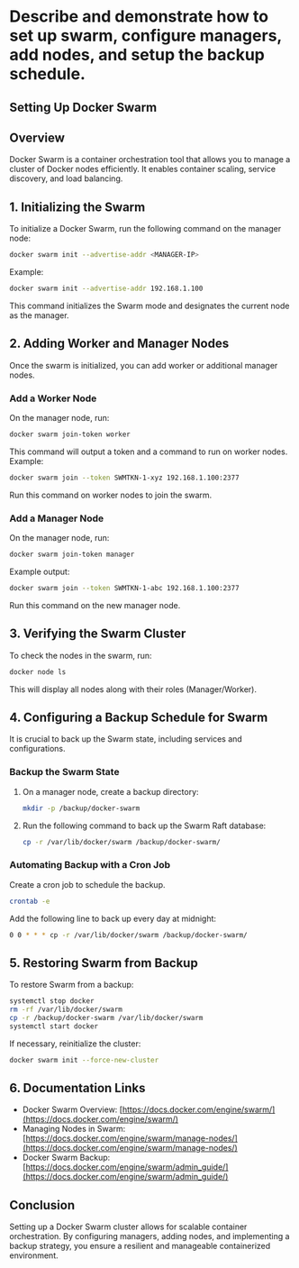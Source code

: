 # Describe and demonstrate how to set up swarm, configure managers, add nodes, and setup the backup schedule.

## Setting Up Docker Swarm

## Overview
Docker Swarm is a container orchestration tool that allows you to manage a cluster of Docker nodes efficiently. It enables container scaling, service discovery, and load balancing.

## 1. Initializing the Swarm
To initialize a Docker Swarm, run the following command on the manager node:

```sh
docker swarm init --advertise-addr <MANAGER-IP>
```

Example:
```sh
docker swarm init --advertise-addr 192.168.1.100
```
This command initializes the Swarm mode and designates the current node as the manager.

## 2. Adding Worker and Manager Nodes
Once the swarm is initialized, you can add worker or additional manager nodes.

### Add a Worker Node
On the manager node, run:
```sh
docker swarm join-token worker
```
This command will output a token and a command to run on worker nodes. Example:
```sh
docker swarm join --token SWMTKN-1-xyz 192.168.1.100:2377
```
Run this command on worker nodes to join the swarm.

### Add a Manager Node
On the manager node, run:
```sh
docker swarm join-token manager
```
Example output:
```sh
docker swarm join --token SWMTKN-1-abc 192.168.1.100:2377
```
Run this command on the new manager node.

## 3. Verifying the Swarm Cluster
To check the nodes in the swarm, run:
```sh
docker node ls
```
This will display all nodes along with their roles (Manager/Worker).

## 4. Configuring a Backup Schedule for Swarm
It is crucial to back up the Swarm state, including services and configurations.

### Backup the Swarm State
1. On a manager node, create a backup directory:
   ```sh
   mkdir -p /backup/docker-swarm
   ```
2. Run the following command to back up the Swarm Raft database:
   ```sh
   cp -r /var/lib/docker/swarm /backup/docker-swarm/
   ```

### Automating Backup with a Cron Job
Create a cron job to schedule the backup.
```sh
crontab -e
```
Add the following line to back up every day at midnight:
```sh
0 0 * * * cp -r /var/lib/docker/swarm /backup/docker-swarm/
```

## 5. Restoring Swarm from Backup
To restore Swarm from a backup:
```sh
systemctl stop docker
rm -rf /var/lib/docker/swarm
cp -r /backup/docker-swarm /var/lib/docker/swarm
systemctl start docker
```
If necessary, reinitialize the cluster:
```sh
docker swarm init --force-new-cluster
```

## 6. Documentation Links
- Docker Swarm Overview: [https://docs.docker.com/engine/swarm/](https://docs.docker.com/engine/swarm/)
- Managing Nodes in Swarm: [https://docs.docker.com/engine/swarm/manage-nodes/](https://docs.docker.com/engine/swarm/manage-nodes/)
- Docker Swarm Backup: [https://docs.docker.com/engine/swarm/admin_guide/](https://docs.docker.com/engine/swarm/admin_guide/)

## Conclusion
Setting up a Docker Swarm cluster allows for scalable container orchestration. By configuring managers, adding nodes, and implementing a backup strategy, you ensure a resilient and manageable containerized environment.

